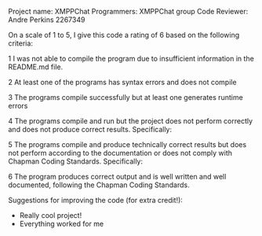 Project name: XMPPChat
Programmers: XMPPChat group
Code Reviewer: Andre Perkins 2267349

On a scale of 1 to 5, I give this code a rating of 6 based on the following criteria:

1  I was not able to compile the program due to insufficient information in the README.md file.

2  At least one of the programs has syntax errors and does not compile

3  The programs compile successfully but at least one generates runtime errors

4  The programs compile and run but the project does not perform correctly and does not produce correct results.
Specifically:

5  The programs compile and produce technically correct results but does not perform according to the documentation or does not comply with Chapman Coding Standards.
Specifically:

6  The program produces correct output and is well written and well documented, following the Chapman Coding Standards.

Suggestions for improving the code (for extra credit!):
  * Really cool project!
  * Everything worked for me
